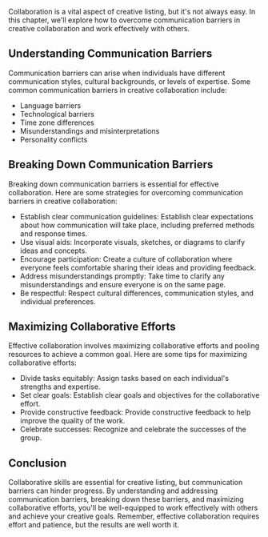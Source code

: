 
Collaboration is a vital aspect of creative listing, but it's not always easy. In this chapter, we'll explore how to overcome communication barriers in creative collaboration and work effectively with others.

Understanding Communication Barriers
------------------------------------

Communication barriers can arise when individuals have different communication styles, cultural backgrounds, or levels of expertise. Some common communication barriers in creative collaboration include:

* Language barriers
* Technological barriers
* Time zone differences
* Misunderstandings and misinterpretations
* Personality conflicts

Breaking Down Communication Barriers
------------------------------------

Breaking down communication barriers is essential for effective collaboration. Here are some strategies for overcoming communication barriers in creative collaboration:

* Establish clear communication guidelines: Establish clear expectations about how communication will take place, including preferred methods and response times.
* Use visual aids: Incorporate visuals, sketches, or diagrams to clarify ideas and concepts.
* Encourage participation: Create a culture of collaboration where everyone feels comfortable sharing their ideas and providing feedback.
* Address misunderstandings promptly: Take time to clarify any misunderstandings and ensure everyone is on the same page.
* Be respectful: Respect cultural differences, communication styles, and individual preferences.

Maximizing Collaborative Efforts
--------------------------------

Effective collaboration involves maximizing collaborative efforts and pooling resources to achieve a common goal. Here are some tips for maximizing collaborative efforts:

* Divide tasks equitably: Assign tasks based on each individual's strengths and expertise.
* Set clear goals: Establish clear goals and objectives for the collaborative effort.
* Provide constructive feedback: Provide constructive feedback to help improve the quality of the work.
* Celebrate successes: Recognize and celebrate the successes of the group.

Conclusion
----------

Collaborative skills are essential for creative listing, but communication barriers can hinder progress. By understanding and addressing communication barriers, breaking down these barriers, and maximizing collaborative efforts, you'll be well-equipped to work effectively with others and achieve your creative goals. Remember, effective collaboration requires effort and patience, but the results are well worth it.
